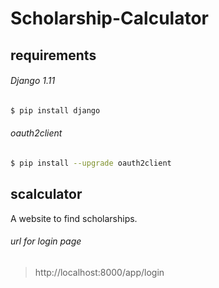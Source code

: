 # Scholarship-Calculator

## requirements

###### Django 1.11
```bash
$ pip install django
```

###### oauth2client
```bash
$ pip install --upgrade oauth2client
```

## scalculator
A website to find scholarships.

###### url for login page
> http://localhost:8000/app/login
